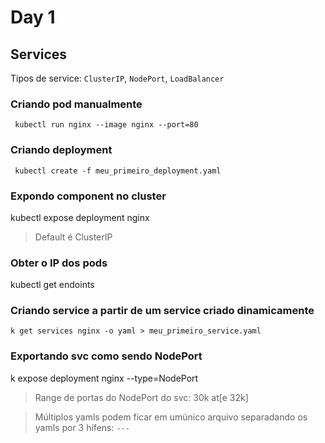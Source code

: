 # Day 1

## Services

Tipos de service: `ClusterIP`, `NodePort`, `LoadBalancer`

### Criando pod manualmente
```
 kubectl run nginx --image nginx --port=80
```

### Criando deployment
```
 kubectl create -f meu_primeiro_deployment.yaml
```

### Expondo component no cluster
kubectl expose deployment nginx

>Default é ClusterIP


### Obter o IP dos pods
kubectl get endoints

### Criando service a partir de um service criado dinamicamente
```
k get services nginx -o yaml > meu_primeiro_service.yaml
```

### Exportando svc como sendo NodePort
k expose deployment nginx --type=NodePort


> Range de portas do NodePort do svc: 30k at[e 32k]

> Múltiplos yamls podem ficar em umúnico arquivo separadando os yamls por 3 hífens: `---`
